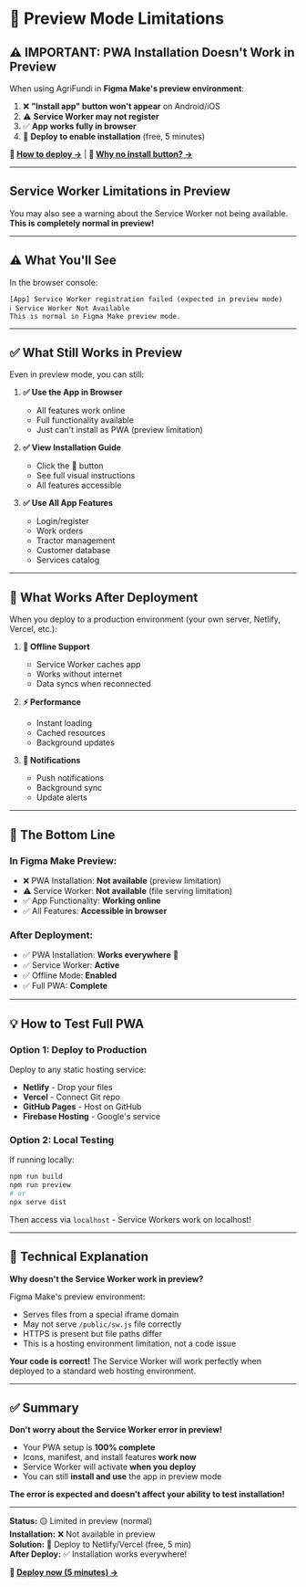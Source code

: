 # 📝 Preview Mode Limitations

## ⚠️ IMPORTANT: PWA Installation Doesn't Work in Preview

When using AgriFundi in **Figma Make's preview environment**:

1. ❌ **"Install app" button won't appear** on Android/iOS
2. ⚠️ **Service Worker may not register**  
3. ✅ **App works fully in browser**
4. 🚀 **Deploy to enable installation** (free, 5 minutes)

**📖 [How to deploy →](/DEPLOY_GUIDE.md)** | **📖 [Why no install button? →](/PREVIEW_LIMITATION.md)**

---

## Service Worker Limitations in Preview

You may also see a warning about the Service Worker not being available. **This is completely normal in preview!**

---

## ⚠️ What You'll See

In the browser console:
```
[App] Service Worker registration failed (expected in preview mode)
ℹ️ Service Worker Not Available
This is normal in Figma Make preview mode.
```

---

## ✅ What Still Works in Preview

Even in preview mode, you can still:

1. **✅ Use the App in Browser**
   - All features work online
   - Full functionality available
   - Just can't install as PWA (preview limitation)

2. **✅ View Installation Guide**
   - Click the 🔧 button
   - See full visual instructions
   - All features accessible

3. **✅ Use All App Features**
   - Login/register
   - Work orders
   - Tractor management
   - Customer database
   - Services catalog

---

## 🚀 What Works After Deployment

When you deploy to a production environment (your own server, Netlify, Vercel, etc.):

1. **🔌 Offline Support**
   - Service Worker caches app
   - Works without internet
   - Data syncs when reconnected

2. **⚡ Performance**
   - Instant loading
   - Cached resources
   - Background updates

3. **🔔 Notifications**
   - Push notifications
   - Background sync
   - Update alerts

---

## 🎯 The Bottom Line

### In Figma Make Preview:
- ❌ PWA Installation: **Not available** (preview limitation)
- ⚠️ Service Worker: **Not available** (file serving limitation)
- ✅ App Functionality: **Working online**
- ✅ All Features: **Accessible in browser**

### After Deployment:
- ✅ PWA Installation: **Works everywhere** 🎉
- ✅ Service Worker: **Active**
- ✅ Offline Mode: **Enabled**
- ✅ Full PWA: **Complete**

---

## 💡 How to Test Full PWA

### Option 1: Deploy to Production
Deploy to any static hosting service:
- **Netlify** - Drop your files
- **Vercel** - Connect Git repo
- **GitHub Pages** - Host on GitHub
- **Firebase Hosting** - Google's service

### Option 2: Local Testing
If running locally:
```bash
npm run build
npm run preview
# or
npx serve dist
```

Then access via `localhost` - Service Workers work on localhost!

---

## 🔧 Technical Explanation

**Why doesn't the Service Worker work in preview?**

Figma Make's preview environment:
- Serves files from a special iframe domain
- May not serve `/public/sw.js` file correctly
- HTTPS is present but file paths differ
- This is a hosting environment limitation, not a code issue

**Your code is correct!** The Service Worker will work perfectly when deployed to a standard web hosting environment.

---

## ✅ Summary

**Don't worry about the Service Worker error in preview!**

- Your PWA setup is **100% complete**
- Icons, manifest, and install features **work now**
- Service Worker will activate **when you deploy**
- You can still **install and use** the app in preview mode

**The error is expected and doesn't affect your ability to test installation!**

---

**Status:** 🟡 Limited in preview (normal)  
**Installation:** ❌ Not available in preview  
**Solution:** 🚀 Deploy to Netlify/Vercel (free, 5 min)  
**After Deploy:** ✅ Installation works everywhere!

**📖 [Deploy now (5 minutes) →](/DEPLOY_GUIDE.md)**
